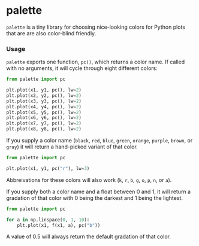 # palette

`palette` is a tiny library for choosing nice-looking colors for Python plots that are are also color-blind friendly.

### Usage

`palette` exports one function, `pc()`, which returns a color name. If called with no arguments, it will cycle through eight different colors:

```Python
from palette import pc

plt.plot(x1, y1, pc(), lw=2)
plt.plot(x2, y2, pc(), lw=2)
plt.plot(x3, y3, pc(), lw=2)
plt.plot(x4, y4, pc(), lw=2)
plt.plot(x5, y5, pc(), lw=2)
plt.plot(x6, y6, pc(), lw=2)
plt.plot(x7, y7, pc(), lw=2)
plt.plot(x8, y8, pc(), lw=2)
```

If you supply a color name (`black`, `red`, `blue`, `green`, `orange`, `purple`, `brown`, or `gray`) it will return a hand-picked variant of that color.

```Python
from palette import pc

plt.plot(x1, y1, pc("r"), lw=3)
```

Abbreivations for these colors will also work (`k`, `r`, `b`, `g`, `o`, `p`, `n`, or `a`).

If you supply both a color name and a float between 0 and 1, it will return a gradation of that color with 0 being the darkest and 1 being the lightest.

```Python
from palette import pc

for a in np.linspace(0, 1, 10):
    plt.plot(x1, f(x1, a), pc("b"))
```

A value of 0.5 will always return the default gradation of that color.
